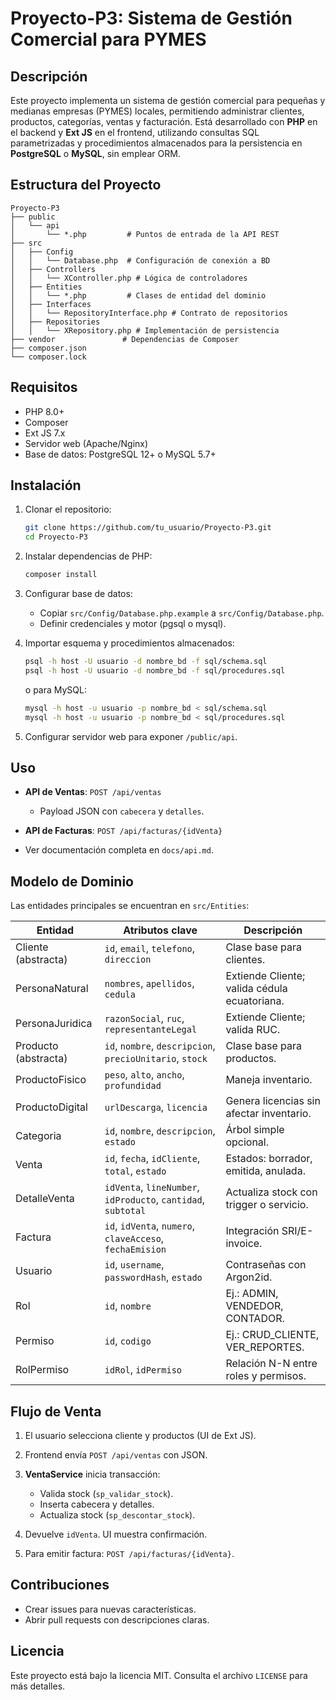# Proyecto-P3: Sistema de Gestión Comercial para PYMES

## Descripción

Este proyecto implementa un sistema de gestión comercial para pequeñas y medianas empresas (PYMES) locales, permitiendo administrar clientes, productos, categorías, ventas y facturación. Está desarrollado con **PHP** en el backend y **Ext JS** en el frontend, utilizando consultas SQL parametrizadas y procedimientos almacenados para la persistencia en **PostgreSQL** o **MySQL**, sin emplear ORM.

## Estructura del Proyecto

```
Proyecto-P3
├── public
│   └── api
│       └── *.php         # Puntos de entrada de la API REST
├── src
│   ├── Config
│   │   └── Database.php  # Configuración de conexión a BD
│   ├── Controllers
│   │   └── XController.php # Lógica de controladores
│   ├── Entities
│   │   └── *.php         # Clases de entidad del dominio
│   ├── Interfaces
│   │   └── RepositoryInterface.php # Contrato de repositorios
│   ├── Repositories
│   │   └── XRepository.php # Implementación de persistencia
├── vendor               # Dependencias de Composer
├── composer.json
└── composer.lock
```

## Requisitos

* PHP 8.0+
* Composer
* Ext JS 7.x
* Servidor web (Apache/Nginx)
* Base de datos: PostgreSQL 12+ o MySQL 5.7+

## Instalación

1. Clonar el repositorio:

   ```bash
   git clone https://github.com/tu_usuario/Proyecto-P3.git
   cd Proyecto-P3
   ```
2. Instalar dependencias de PHP:

   ```bash
   composer install
   ```
3. Configurar base de datos:

   * Copiar `src/Config/Database.php.example` a `src/Config/Database.php`.
   * Definir credenciales y motor (pgsql o mysql).
4. Importar esquema y procedimientos almacenados:

   ```bash
   psql -h host -U usuario -d nombre_bd -f sql/schema.sql
   psql -h host -U usuario -d nombre_bd -f sql/procedures.sql
   ```

   o para MySQL:

   ```bash
   mysql -h host -u usuario -p nombre_bd < sql/schema.sql
   mysql -h host -u usuario -p nombre_bd < sql/procedures.sql
   ```
5. Configurar servidor web para exponer `/public/api`.

## Uso

* **API de Ventas**: `POST /api/ventas`

  * Payload JSON con `cabecera` y `detalles`.
* **API de Facturas**: `POST /api/facturas/{idVenta}`
* Ver documentación completa en `docs/api.md`.

## Modelo de Dominio

Las entidades principales se encuentran en `src/Entities`:

| Entidad              | Atributos clave                                               | Descripción                                  |
| -------------------- | ------------------------------------------------------------- | -------------------------------------------- |
| Cliente (abstracta)  | `id`, `email`, `telefono`, `direccion`                        | Clase base para clientes.                    |
| PersonaNatural       | `nombres`, `apellidos`, `cedula`                              | Extiende Cliente; valida cédula ecuatoriana. |
| PersonaJuridica      | `razonSocial`, `ruc`, `representanteLegal`                    | Extiende Cliente; valida RUC.                |
| Producto (abstracta) | `id`, `nombre`, `descripcion`, `precioUnitario`, `stock`      | Clase base para productos.                   |
| ProductoFisico       | `peso`, `alto`, `ancho`, `profundidad`                        | Maneja inventario.                           |
| ProductoDigital      | `urlDescarga`, `licencia`                                     | Genera licencias sin afectar inventario.     |
| Categoria            | `id`, `nombre`, `descripcion`, `estado`                       | Árbol simple opcional.                       |
| Venta                | `id`, `fecha`, `idCliente`, `total`, `estado`                 | Estados: borrador, emitida, anulada.         |
| DetalleVenta         | `idVenta`, `lineNumber`, `idProducto`, `cantidad`, `subtotal` | Actualiza stock con trigger o servicio.      |
| Factura              | `id`, `idVenta`, `numero`, `claveAcceso`, `fechaEmision`      | Integración SRI/E-invoice.                   |
| Usuario              | `id`, `username`, `passwordHash`, `estado`                    | Contraseñas con Argon2id.                    |
| Rol                  | `id`, `nombre`                                                | Ej.: ADMIN, VENDEDOR, CONTADOR.              |
| Permiso              | `id`, `codigo`                                                | Ej.: CRUD\_CLIENTE, VER\_REPORTES.           |
| RolPermiso           | `idRol`, `idPermiso`                                          | Relación N-N entre roles y permisos.         |

## Flujo de Venta

1. El usuario selecciona cliente y productos (UI de Ext JS).
2. Frontend envía `POST /api/ventas` con JSON.
3. **VentaService** inicia transacción:

   * Valida stock (`sp_validar_stock`).
   * Inserta cabecera y detalles.
   * Actualiza stock (`sp_descontar_stock`).
4. Devuelve `idVenta`. UI muestra confirmación.
5. Para emitir factura: `POST /api/facturas/{idVenta}`.

## Contribuciones

* Crear issues para nuevas características.
* Abrir pull requests con descripciones claras.

## Licencia

Este proyecto está bajo la licencia MIT. Consulta el archivo `LICENSE` para más detalles.
